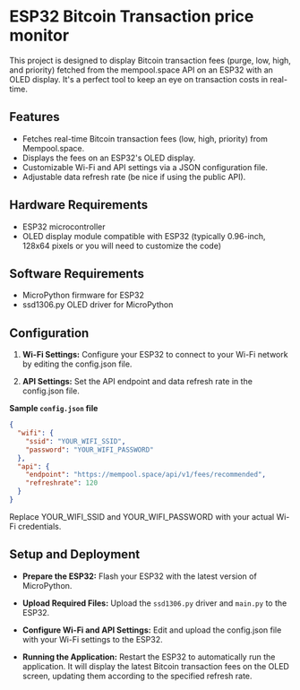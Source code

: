 # ESP32 Bitcoin Transaction price monitor

This project is designed to display Bitcoin transaction fees (purge, low, high, and priority) fetched from the mempool.space API on an ESP32 with an OLED display. It's a perfect tool to keep an eye on transaction costs in real-time.

## Features

* Fetches real-time Bitcoin transaction fees (low, high, priority) from Mempool.space.
* Displays the fees on an ESP32's OLED display.
* Customizable Wi-Fi and API settings via a JSON configuration file.
* Adjustable data refresh rate (be nice if using the public API).

## Hardware Requirements

* ESP32 microcontroller
* OLED display module compatible with ESP32 (typically 0.96-inch, 128x64 pixels or you will need to customize the code)

## Software Requirements

* MicroPython firmware for ESP32
* ssd1306.py OLED driver for MicroPython

## Configuration

1. **Wi-Fi Settings:**
       Configure your ESP32 to connect to your Wi-Fi network by editing the config.json file.

2. **API Settings:**
        Set the API endpoint and data refresh rate in the config.json file.
        
**Sample `config.json` file**
```json
{
  "wifi": {
    "ssid": "YOUR_WIFI_SSID",
    "password": "YOUR_WIFI_PASSWORD"
  },
  "api": {
    "endpoint": "https://mempool.space/api/v1/fees/recommended",
    "refreshrate": 120
  }
}
```

Replace YOUR_WIFI_SSID and YOUR_WIFI_PASSWORD with your actual Wi-Fi credentials.

## Setup and Deployment

* **Prepare the ESP32:**
  Flash your ESP32 with the latest version of MicroPython.

* **Upload Required Files:**
  Upload the ```ssd1306.py``` driver and ```main.py``` to the ESP32.

* **Configure Wi-Fi and API Settings:**
  Edit and upload the config.json file with your Wi-Fi settings to the ESP32.

* **Running the Application:**
  Restart the ESP32 to automatically run the application. It will display the latest Bitcoin transaction fees on the OLED screen, updating them according to the specified refresh rate.